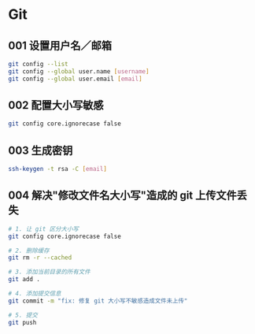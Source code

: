 # Git

## 001 设置用户名／邮箱

```bash
git config --list
git config --global user.name [username]
git config --global user.email [email]
```

## 002 配置大小写敏感

```bash
git config core.ignorecase false
```

## 003 生成密钥

```bash
ssh-keygen -t rsa -C [email]
```

## 004 解决"修改文件名大小写"造成的 git 上传文件丢失

```bash
# 1. 让 git 区分大小写
git config core.ignorecase false

# 2. 删除缓存
git rm -r --cached

# 3. 添加当前目录的所有文件
git add .

# 4. 添加提交信息
git commit -m "fix: 修复 git 大小写不敏感造成文件未上传"

# 5. 提交
git push
```

